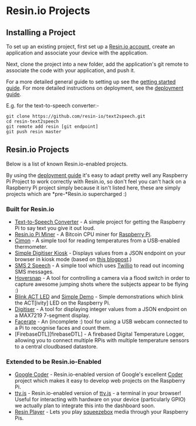 # Resin.io Projects

## Installing a Project

To set up an existing project, first set up a [Resin.io account](http://alpha.resin.io/signup), create an application and associate your device with the application.

Next, clone the project into a new folder, add the application's git remote to associate the code with your application, and push it.

For a more detailed general guide to setting up see the
[getting started guide][getting-started]. For more detailed instructions on deployment, see the [deployment guide][deploy].

E.g. for the text-to-speech converter:-

```
git clone https://github.com/resin-io/text2speech.git
cd resin-text2speech
git remote add resin [git endpoint]
git push resin master
```

## Resin.io Projects

Below is a list of known Resin.io-enabled projects.

By using the [deployment guide][deploy] it's easy to adapt pretty well any
Raspberry Pi Project to work correctly with Resin.io, so don't feel you can't
hack on a Raspberry Pi project simply because it isn't listed here, these are
simply projects which are *pre-*Resin.io supercharged :)

### Built for Resin.io

* [Text-to-Speech Converter][text2speech] - A simple project for getting the
  Raspberry Pi to say text you give it out loud.
* [Resin.io Pi Miner][rpiminer] - A Bitcoin CPU miner for [Raspberry Pi][rpi].
* [Cimon][cimon] - A simple tool for reading temperatures from a USB-enabled
  thermometer.
* [Simple Digitiser Kiosk][digitiser-kiosk] - Displays values from a JSON
  endpoint on your browser in kiosk mode (based on [this blogpost][kiosk-post].)
* [SMS 2 Speech][sms2speech] - A simple tool which uses [Twillio][twillio] to
  read out incoming SMS messages.
* [Hoversnap][hoversnap] - A tool for controlling a camera via a flood switch in
  order to capture awesome jumping shots where the subjects appear to be flying :)
* [Blink ACT LED][blink-led] and [Simple Demo][simple-demo] - Simple
  demonstrations which blink the ACT[ivity] LED on the Raspberry Pi.
* [Digitiser][digitiser] - A tool for displaying integer values from a JSON
  endpoint on a MAX7219 7-segment display.
* [Facerate][facerate] - An (incomplete :) tool for using a USB webcam connected
  to a Pi to recognise faces and count them.
* [FirebaseDTL][firebaseDTL] - A firebased Digital Temperature Logger, allowing you to connect 
  multiple RPis with multiple temperature sensors to a central cloudbased datastore.


### Extended to be Resin.io-Enabled

* [Google Coder][coder-fork] - Resin.io-enabled version of Google's excellent
  [Coder][coder] project which makes it easy to develop web projects on the
  Raspberry Pi.
* [tty.js][ttyjs-fork] - Resin.io-enabled version of [tty.js][ttyjs] - a
  terminal in your browser! Useful for interacting with hardware on your device
  (particularly GPIO) we actually plan to integrate this into the dashboard
  soon.
* [Resin Player][resin-player] - Lets you play [squeezebox][squeezebox] media
  through your Raspberry Pis.

[deploy]:/pages/deployment.md

[rpi]:http://www.raspberrypi.org/

[getting-started]:/pages/gettingStarted.md
[text2speech]:https://github.com/resin-io/text2speech
[coder-fork]:https://github.com/resin-io/coder
[coder]:http://googlecreativelab.github.io/coder/
[ttyjs-fork]:https://github.com/resin-io/tty.js-resin
[ttyjs]:https://github.com/chjj/tty.js/
[rpiminer]:https://github.com/csquared/resin-piminer
[bitcoin]:http://en.wikipedia.org/wiki/Bitcoin
[resin-player]:https://bitbucket.org/lifeeth/resin_player/
[squeezebox]:http://www.mysqueezebox.com/index/Home
[cimon]:https://bitbucket.org/efwe/cimon
[digitiser-kiosk]:https://bitbucket.org/lifeeth/resin-kiosk
[kiosk-post]:http://blogs.wcode.org/2013/09/howto-boot-your-raspberry-pi-into-a-fullscreen-browser-kiosk/
[sms2speech]:https://github.com/alexandrosm/sms2speech
[twillio]:http://www.twilio.com/
[hoversnap]:https://github.com/resin-io/hoversnap
[blink-led]:https://github.com/csquared/resin-blink-act-led
[simple-demo]:https://github.com/csquared/resin-simple-demo
[digitiser]:http://github.com/lorenzo-stoakes/digitiser
[facerate]:https://github.com/lorenzo-stoakes/facerate
[firebase]:https://github.com/shaunmulligan/firebaseDTL
